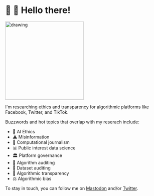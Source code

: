 # 👋 🙂 Hello there!
<img src="https://user-images.githubusercontent.com/576907/188191438-0aa3bb86-ef94-4367-a924-f97f05f120c0.jpeg" alt="drawing" width="250"/>

I'm researching ethics and transparency for algorithmic platforms like Facebook, Twitter, and TikTok.

Buzzwords and hot topics that overlap with my reserach include:
* 🤖 AI Ethics
* ⚠️ Misinformation
* 📰 Computational journalism
* 📊 Public interest data science
* 🏛 Platform governance
* 🔬 Algorithm auditing
* 🧾 Dataset auditing
* 🔎 Algorithmic transparency
* ⚖️ Algorithmic bias

To stay in touch, you can follow me on <a rel="me" href="https://hci.social/@jackbandy">Mastodon</a> and/or [Twitter](https://twitter.com/jackbandy).

<!--
**jackbandy/jackbandy** is a ✨ _special_ ✨ repository because its `README.md` (this file) appears on your GitHub profile.

Here are some ideas to get you started:

- 🔭 I’m currently working on ...
- 🌱 I’m currently learning ...
- 👯 I’m looking to collaborate on ...
- 🤔 I’m looking for help with ...
- 💬 Ask me about ...
- 📫 How to reach me: ...
- 😄 Pronouns: ...
- ⚡ Fun fact: ...
-->
